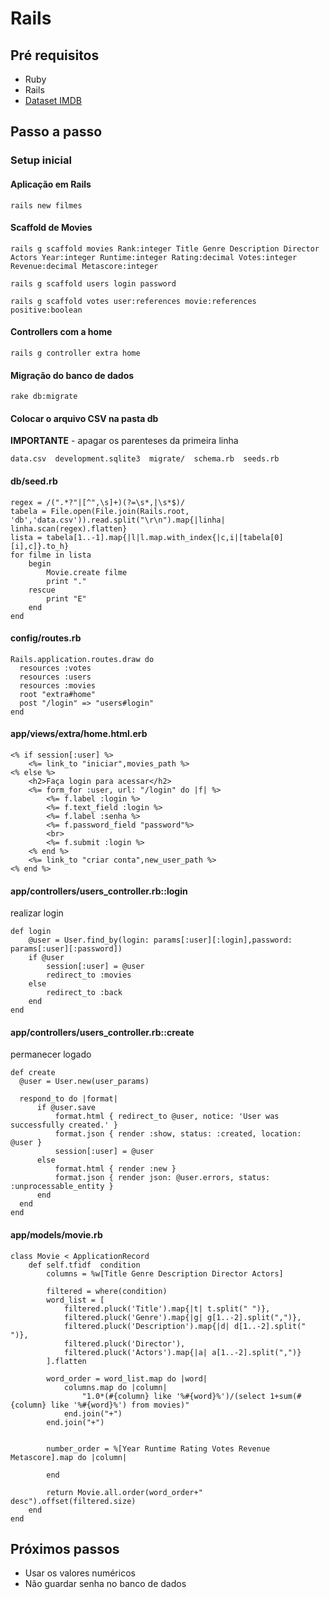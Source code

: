 # Rails
## Pré requisitos
 - Ruby
 - Rails
 - [Dataset IMDB](https://www.kaggle.com/PromptCloudHQ/imdb-data)
## Passo a passo
### Setup inicial
#### Aplicação em Rails

```
rails new filmes
```

#### Scaffold de Movies
```
rails g scaffold movies Rank:integer Title Genre Description Director Actors Year:integer Runtime:integer Rating:decimal Votes:integer Revenue:decimal Metascore:integer

rails g scaffold users login password

rails g scaffold votes user:references movie:references positive:boolean
```

#### Controllers com a home
```
rails g controller extra home
```

#### Migração do banco de dados
```
rake db:migrate
```

#### Colocar o arquivo CSV na pasta db
**IMPORTANTE** - apagar os parenteses da primeira linha
```
data.csv  development.sqlite3  migrate/  schema.rb  seeds.rb
```

#### db/seed.rb
```
regex = /(".*?"|[^",\s]+)(?=\s*,|\s*$)/
tabela = File.open(File.join(Rails.root, 'db','data.csv')).read.split("\r\n").map{|linha| linha.scan(regex).flatten}
lista = tabela[1..-1].map{|l|l.map.with_index{|c,i|[tabela[0][i],c]}.to_h}
for filme in lista
	begin
		Movie.create filme
		print "."
	rescue
		print "E"
	end
end
```
#### config/routes.rb
```
Rails.application.routes.draw do
  resources :votes
  resources :users
  resources :movies
  root "extra#home"
  post "/login" => "users#login"
end
```


#### app/views/extra/home.html.erb
```
<% if session[:user] %>
	<%= link_to "iniciar",movies_path %>
<% else %>
	<h2>Faça login para acessar</h2>
	<%= form_for :user, url: "/login" do |f| %>
		<%= f.label :login %>
		<%= f.text_field :login %>
		<%= f.label :senha %>
		<%= f.password_field "password"%>
		<br>
		<%= f.submit :login %>
	<% end %>
	<%= link_to "criar conta",new_user_path %>
<% end %>
```

#### app/controllers/users_controller.rb::login
realizar login
```
def login
	@user = User.find_by(login: params[:user][:login],password: params[:user][:password])
	if @user
		session[:user] = @user
		redirect_to :movies
	else
		redirect_to :back
	end
end
```

#### app/controllers/users_controller.rb::create
permanecer logado
```
def create
  @user = User.new(user_params)

  respond_to do |format|
	  if @user.save
		  format.html { redirect_to @user, notice: 'User was successfully created.' }
		  format.json { render :show, status: :created, location: @user }
		  session[:user] = @user
	  else
		  format.html { render :new }
		  format.json { render json: @user.errors, status: :unprocessable_entity }
	  end
  end
end
```

#### app/models/movie.rb
```
class Movie < ApplicationRecord
	def self.tfidf  condition
		columns = %w[Title Genre Description Director Actors]

		filtered = where(condition)
		word_list = [
			filtered.pluck('Title').map{|t| t.split(" ")},
			filtered.pluck('Genre').map{|g| g[1..-2].split(",")},
			filtered.pluck('Description').map{|d| d[1..-2].split(" ")},
			filtered.pluck('Director'),
			filtered.pluck('Actors').map{|a| a[1..-2].split(",")}
		].flatten

		word_order = word_list.map do |word|
			columns.map do |column|
				"1.0*(#{column} like '%#{word}%')/(select 1+sum(#{column} like '%#{word}%') from movies)"
			end.join("+")
		end.join("+")


		number_order = %[Year Runtime Rating Votes Revenue Metascore].map do |column|

		end

		return Movie.all.order(word_order+" desc").offset(filtered.size)
	end
end
```

## Próximos passos
- Usar os valores numéricos
- Não guardar senha no banco de dados
